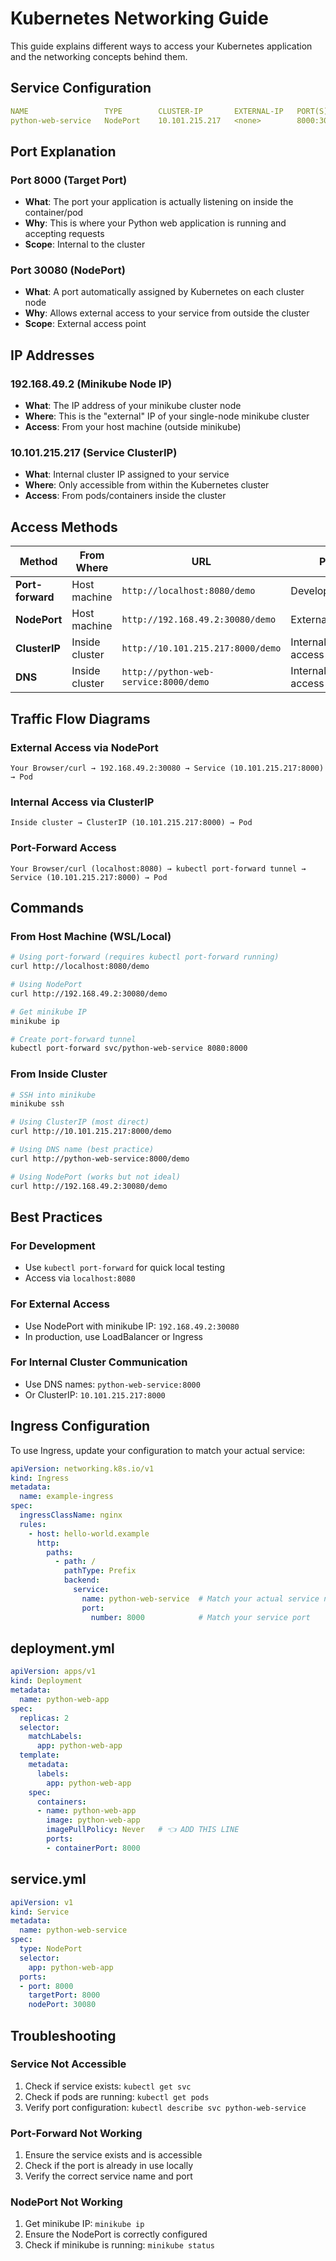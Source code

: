 # Kubernetes Networking Guide

This guide explains different ways to access your Kubernetes application and the networking concepts behind them.

## Service Configuration

```yaml
NAME                 TYPE        CLUSTER-IP       EXTERNAL-IP   PORT(S)          AGE
python-web-service   NodePort    10.101.215.217   <none>        8000:30080/TCP   17h
```

## Port Explanation

### Port 8000 (Target Port)
- **What**: The port your application is actually listening on inside the container/pod
- **Why**: This is where your Python web application is running and accepting requests
- **Scope**: Internal to the cluster

### Port 30080 (NodePort)
- **What**: A port automatically assigned by Kubernetes on each cluster node
- **Why**: Allows external access to your service from outside the cluster
- **Scope**: External access point

## IP Addresses

### 192.168.49.2 (Minikube Node IP)
- **What**: The IP address of your minikube cluster node
- **Where**: This is the "external" IP of your single-node minikube cluster
- **Access**: From your host machine (outside minikube)

### 10.101.215.217 (Service ClusterIP)
- **What**: Internal cluster IP assigned to your service
- **Where**: Only accessible from within the Kubernetes cluster
- **Access**: From pods/containers inside the cluster

## Access Methods

| Method | From Where | URL | Purpose |
|--------|------------|-----|---------|
| **Port-forward** | Host machine | `http://localhost:8080/demo` | Development/testing |
| **NodePort** | Host machine | `http://192.168.49.2:30080/demo` | External access |
| **ClusterIP** | Inside cluster | `http://10.101.215.217:8000/demo` | Internal cluster access |
| **DNS** | Inside cluster | `http://python-web-service:8000/demo` | Internal cluster access |

## Traffic Flow Diagrams

### External Access via NodePort
```
Your Browser/curl → 192.168.49.2:30080 → Service (10.101.215.217:8000) → Pod
```

### Internal Access via ClusterIP
```
Inside cluster → ClusterIP (10.101.215.217:8000) → Pod
```

### Port-Forward Access
```
Your Browser/curl (localhost:8080) → kubectl port-forward tunnel → Service (10.101.215.217:8000) → Pod
```

## Commands

### From Host Machine (WSL/Local)
```bash
# Using port-forward (requires kubectl port-forward running)
curl http://localhost:8080/demo

# Using NodePort
curl http://192.168.49.2:30080/demo

# Get minikube IP
minikube ip

# Create port-forward tunnel
kubectl port-forward svc/python-web-service 8080:8000
```

### From Inside Cluster
```bash
# SSH into minikube
minikube ssh

# Using ClusterIP (most direct)
curl http://10.101.215.217:8000/demo

# Using DNS name (best practice)
curl http://python-web-service:8000/demo

# Using NodePort (works but not ideal)
curl http://192.168.49.2:30080/demo
```

## Best Practices

### For Development
- Use `kubectl port-forward` for quick local testing
- Access via `localhost:8080`

### For External Access
- Use NodePort with minikube IP: `192.168.49.2:30080`
- In production, use LoadBalancer or Ingress

### For Internal Cluster Communication
- Use DNS names: `python-web-service:8000`
- Or ClusterIP: `10.101.215.217:8000`

## Ingress Configuration

To use Ingress, update your configuration to match your actual service:

```yaml
apiVersion: networking.k8s.io/v1
kind: Ingress
metadata:
  name: example-ingress
spec:
  ingressClassName: nginx
  rules:
    - host: hello-world.example
      http:
        paths:
          - path: /
            pathType: Prefix
            backend:
              service:
                name: python-web-service  # Match your actual service name
                port:
                  number: 8000            # Match your service port
```
## deployment.yml
```yaml
apiVersion: apps/v1
kind: Deployment
metadata:
  name: python-web-app
spec:
  replicas: 2
  selector:
    matchLabels:
      app: python-web-app
  template:
    metadata:
      labels:
        app: python-web-app
    spec:
      containers:
      - name: python-web-app
        image: python-web-app
        imagePullPolicy: Never   # 👈 ADD THIS LINE
        ports:
        - containerPort: 8000
```
## service.yml
```yaml
apiVersion: v1
kind: Service
metadata:
  name: python-web-service
spec:
  type: NodePort
  selector:
    app: python-web-app
  ports:
  - port: 8000
    targetPort: 8000
    nodePort: 30080
```

## Troubleshooting

### Service Not Accessible
1. Check if service exists: `kubectl get svc`
2. Check if pods are running: `kubectl get pods`
3. Verify port configuration: `kubectl describe svc python-web-service`

### Port-Forward Not Working
1. Ensure the service exists and is accessible
2. Check if the port is already in use locally
3. Verify the correct service name and port

### NodePort Not Working
1. Get minikube IP: `minikube ip`
2. Ensure the NodePort is correctly configured
3. Check if minikube is running: `minikube status`